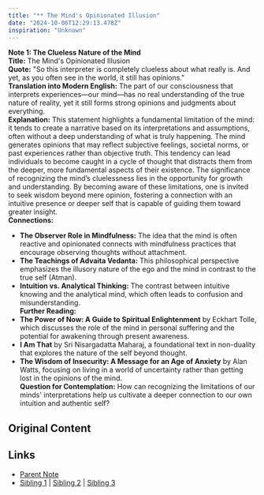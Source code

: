 ```yaml
---
title: "** The Mind's Opinionated Illusion"
date: "2024-10-06T12:29:13.478Z"
inspiration: "Unknown"
---
```


  
**Note 1: The Clueless Nature of the Mind**  
**Title:** The Mind's Opinionated Illusion  
**Quote:** "So this interpreter is completely clueless about what really is. And yet, as you often see in the world, it still has opinions."  
**Translation into Modern English:** The part of our consciousness that interprets experiences—our mind—has no real understanding of the true nature of reality, yet it still forms strong opinions and judgments about everything.  
**Explanation:** This statement highlights a fundamental limitation of the mind: it tends to create a narrative based on its interpretations and assumptions, often without a deep understanding of what is truly happening. The mind generates opinions that may reflect subjective feelings, societal norms, or past experiences rather than objective truth. This tendency can lead individuals to become caught in a cycle of thought that distracts them from the deeper, more fundamental aspects of their existence. The significance of recognizing the mind’s cluelessness lies in the opportunity for growth and understanding. By becoming aware of these limitations, one is invited to seek wisdom beyond mere opinion, fostering a connection with an intuitive presence or deeper self that is capable of guiding them toward greater insight.  
**Connections:**  
- **The Observer Role in Mindfulness:** The idea that the mind is often reactive and opinionated connects with mindfulness practices that encourage observing thoughts without attachment.  
- **The Teachings of Advaita Vedanta:** This philosophical perspective emphasizes the illusory nature of the ego and the mind in contrast to the true self (Atman).  
- **Intuition vs. Analytical Thinking:** The contrast between intuitive knowing and the analytical mind, which often leads to confusion and misunderstanding.  
**Further Reading:**  
- **The Power of Now: A Guide to Spiritual Enlightenment** by Eckhart Tolle, which discusses the role of the mind in personal suffering and the potential for awakening through present awareness.  
- **I Am That** by Sri Nisargadatta Maharaj, a foundational text in non-duality that explores the nature of the self beyond thought.  
- **The Wisdom of Insecurity: A Message for an Age of Anxiety** by Alan Watts, focusing on living in a world of uncertainty rather than getting lost in the opinions of the mind.  
**Question for Contemplation:** How can recognizing the limitations of our minds' interpretations help us cultivate a deeper connection to our own intuition and authentic self?  


## Original Content



## Links

- [Parent Note](/parent-note.md)
- [Sibling 1](/zettel1.md) | [Sibling 2](/zettel2.md) | [Sibling 3](/zettel3.md)
